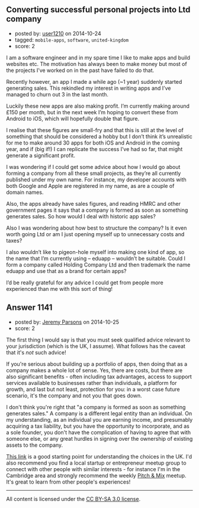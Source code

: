 ## Converting successful personal projects into Ltd company

- posted by: [user1210](https://stackexchange.com/users/5228189/user1210) on 2014-10-24
- tagged: `mobile-apps`, `software`, `united-kingdom`
- score: 2

<p>I am a software engineer and in my spare time I like to make apps and build websites etc. The motivation has always been to make money but most of the projects I’ve worked on in the past have failed to do that.</p>

<p>Recently however, an app I made a while ago (~1 year) suddenly started generating sales. This rekindled my interest in writing apps and I’ve managed to churn out 3 in the last month.</p>

<p>Luckily these new apps are also making profit. I’m currently making around £150 per month, but in the next week I’m hoping to convert these from Android to iOS, which will hopefully double that figure.</p>

<p>I realise that these figures are small-fry and that this is still at the level of something that should be considered a hobby but I don’t think it’s unrealistic for me to make around 30 apps for both iOS and Android in the coming year, and if (big if!) I can replicate the success I’ve had so far, that might generate a significant profit.</p>

<p>I was wondering if I could get some advice about how I would go about forming a company from all these small projects, as they’re all currently published under my own name. For instance, my developer accounts with both Google and Apple are registered in my name, as are a couple of domain names.</p>

<p>Also, the apps already have sales figures, and reading HMRC and other government pages it says that a company is formed as soon as something generates sales. So how would I deal with historic app sales?</p>

<p>Also I was wondering about how best to structure the company? Is it even worth going Ltd or am I just opening myself up to unnecessary costs and taxes?</p>

<p>I also wouldn’t like to pigeon-hole myself into making one kind of app, so the name that I’m currently using – eduapp – wouldn’t be suitable. Could I form a company called Holding Company Ltd and then trademark the name eduapp and use that as a brand for certain apps?</p>

<p>I’d be really grateful for any advice I could get from people more experienced than me with this sort of thing!</p>



## Answer 1141

- posted by: [Jeremy Parsons](https://stackexchange.com/users/497810/jeremy-parsons) on 2014-10-25
- score: 2

<p>The first thing I would say is that you must seek qualified advice relevant to your jurisdiction (which is the UK, I assume). What follows has the caveat that it's <em>not</em> such advice!</p>

<p>If you're serious about building up a portfolio of apps, then doing that as a company makes a whole lot of sense. Yes, there are costs, but there are also significant benefits - often including tax advantages, access to support services available to businesses rather than individuals, a platform for growth, and last but not least, protection for you: in a worst case future scenario, it's the company and not you that goes down.</p>

<p>I don't think you're right that "a company is formed as soon as something generates sales." A company is a different legal entity than an individual. On my understanding, as an individual you are earning income, and presumably acquiring a tax liability, but you have the opportunity to incorporate, and as a sole founder, you don't have the complication of having to agree that with someone else, or any great hurdles in signing over the ownership of existing assets to the company.</p>

<p><a href="https://www.gov.uk/business-legal-structures" rel="nofollow">This link</a> is a good starting point for understanding the choices in the UK. I'd also recommend you find a local startup or entrepreneur meetup group to connect with other people with similar interests - for instance I'm in the Cambridge area and strongly recommend the weekly <a href="http://www.meetup.com/CamPitchMix/" rel="nofollow">Pitch &amp; Mix</a> meetup. It's great to learn from other people's experiences!</p>




---

All content is licensed under the [CC BY-SA 3.0 license](https://creativecommons.org/licenses/by-sa/3.0/).
